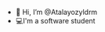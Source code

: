 - 👋 Hi, I’m @Atalayozyldrm
-  💻I'm a software student 

<!---
Atalayozyldrm/Atalayozyldrm is a ✨ special ✨ repository because its `README.md` (this file) appears on your GitHub profile.
You can click the Preview link to take a look at your changes.
--->
